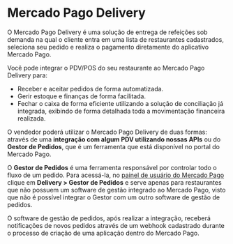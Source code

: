 # Mercado Pago Delivery

O Mercado Pago Delivery é uma solução de entrega de refeições sob demanda na qual o cliente entra em uma lista de restaurantes cadastrados, seleciona seu pedido e realiza o pagamento diretamente do aplicativo Mercado Pago.

Você pode integrar o PDV/POS do seu restaurante ao Mercado Pago Delivery para:

* Receber e aceitar pedidos de forma automatizada.
* Gerir estoque e finanças de forma facilitada.
* Fechar o caixa de forma eficiente utilizando a solução de conciliação já integrada, exibindo de forma detalhada toda a movimentação financeira realizada.

O vendedor poderá utilizar o Mercado Pago Delivery de duas formas: através de uma **integração com algum PDV utilizando nossas APIs** ou do **Gestor de Pedidos**, que é um ferramenta que está disponível no portal do Mercado Pago.

O **Gestor de Pedidos** é uma ferramenta responsável por controlar todo o fluxo de um pedido. Para acessá-la, no [painel de usuário do Mercado Pago](https://www.mercadopago[FAKER][URL][DOMAIN]/home) clique em **Delivery > Gestor de Pedidos** e serve apenas para restaurantes que não possuem um software de gestão integrado ao Mercado Pago, visto que não é possível integrar o Gestor com um outro software de gestão de pedidos.

O software de gestão de pedidos, após realizar a integração, receberá notificações de novos pedidos através de um webhook cadastrado durante o processo de criação de uma aplicação dentro do Mercado Pago.